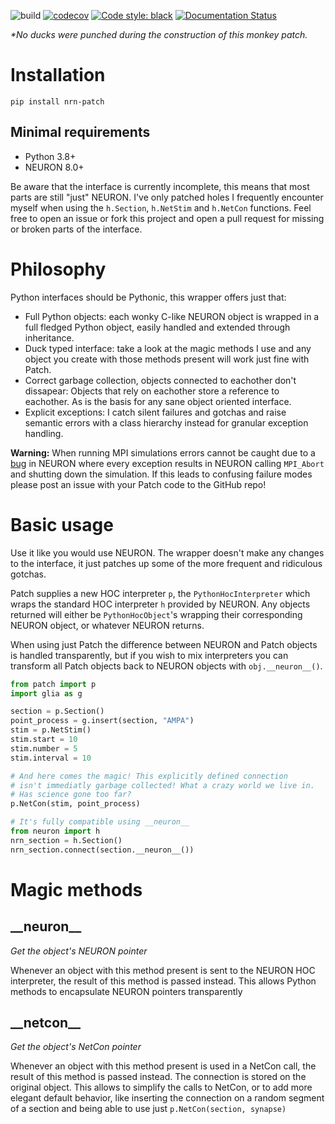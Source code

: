![build](https://github.com/Helveg/patch/actions/workflows/main.yml/badge.svg)
[![codecov](https://codecov.io/gh/Helveg/patch/branch/master/graph/badge.svg)](https://codecov.io/gh/Helveg/patch)
[![Code style: black](https://img.shields.io/badge/code%20style-black-000000.svg)](https://github.com/psf/black)
[![Documentation Status](https://readthedocs.org/projects/patch/badge/?version=latest)](https://patch.readthedocs.io/en/latest/?badge=latest)

_*No ducks were punched during the construction of this monkey patch._

# Installation

```
pip install nrn-patch
```

## Minimal requirements

* Python 3.8+
* NEURON 8.0+

Be aware that the interface is currently incomplete, this means that most parts are still
"just" NEURON. I've only patched holes I frequently encounter myself when using the
`h.Section`, `h.NetStim` and `h.NetCon` functions. Feel free to open an issue or fork this
project and open a pull request for missing or broken parts of the interface.

# Philosophy

Python interfaces should be Pythonic, this wrapper offers just that:

  - Full Python objects: each wonky C-like NEURON object is wrapped in a
    full fledged Python object, easily handled and extended through
    inheritance.
  - Duck typed interface: take a look at the magic methods I use and any
    object you create with those methods present will work just fine
    with Patch.
  - Correct garbage collection, objects connected to eachother don't
    dissapear: Objects that rely on eachother store a reference to
    eachother. As is the basis for any sane object oriented interface.
  - Explicit exceptions: I catch silent failures and gotchas and raise
    semantic errors with a class hierarchy instead for granular
    exception handling.

**Warning:** When running MPI simulations errors cannot be caught due to a
[bug](https://github.com/neuronsimulator/nrn/issues/1112) in NEURON where every
exception results in NEURON calling `MPI_Abort` and shutting down the
simulation. If this leads to confusing failure modes please post an issue with
your Patch code to the GitHub repo!

# Basic usage

Use it like you would use NEURON. The wrapper doesn't make any changes to the interface,
it just patches up some of the more frequent and ridiculous gotchas.

Patch supplies a new HOC interpreter `p`, the `PythonHocInterpreter` which wraps the
standard HOC interpreter `h` provided by NEURON. Any objects returned will either be
`PythonHocObject`'s wrapping their corresponding NEURON object, or whatever NEURON
returns.

When using just Patch the difference between NEURON and Patch objects is handled
transparently, but if you wish to mix interpreters you can transform all Patch objects
back to NEURON objects with `obj.__neuron__()`.

``` python
from patch import p
import glia as g

section = p.Section()
point_process = g.insert(section, "AMPA")
stim = p.NetStim()
stim.start = 10
stim.number = 5
stim.interval = 10

# And here comes the magic! This explicitly defined connection
# isn't immediatly garbage collected! What a crazy world we live in.
# Has science gone too far?
p.NetCon(stim, point_process)

# It's fully compatible using __neuron__
from neuron import h
nrn_section = h.Section()
nrn_section.connect(section.__neuron__())
```

# Magic methods

## \_\_neuron\_\_

_Get the object's NEURON pointer_

Whenever an object with this method present is sent to the NEURON HOC interpreter, the
result of this method is passed instead. This allows Python methods to encapsulate NEURON
pointers transparently

## \_\_netcon\_\_

_Get the object's NetCon pointer_

Whenever an object with this method present is used in a NetCon call, the result of this
method is passed instead. The connection is stored on the original object. This allows to
simplify the calls to NetCon, or to add more elegant default behavior, like inserting the
connection on a random segment of a section and being able to use just ``p.NetCon(section,
synapse)``
